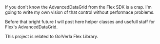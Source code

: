 If you don't know the AdvancedDataGrid from the Flex SDK is a crap. I'm going to write my own vision of that control without performace problems.

Before that bright future I will post here helper classes and usefull staff for Flex's AdvancedDataGrid.

This project is related to Go!Verla Flex Library.